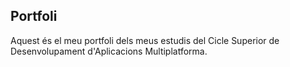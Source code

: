 ## Portfoli 

Aquest és el meu portfoli dels meus estudis del Cicle Superior de Desenvolupament d'Aplicacions Multiplatforma.
